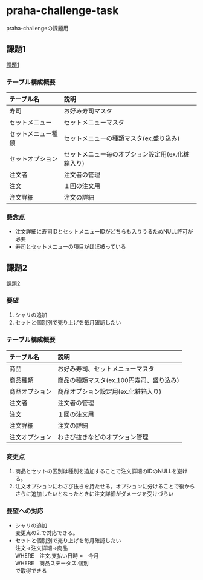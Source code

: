 # praha-challenge-task

praha-challengeの課題用

## 課題1

[課題1](./課題1.svg)

### テーブル構成概要

|テーブル名|説明|
|:--|:--|
|寿司|お好み寿司マスタ|
|セットメニュー|セットメニューマスタ|
|セットメニュー種類|セットメニューの種類マスタ(ex.盛り込み)|
|セットオプション|セットメニュー毎のオプション設定用(ex.化粧箱入り)|
|注文者|注文者の管理|
|注文|１回の注文用|
|注文詳細|注文の詳細|

### 懸念点

- 注文詳細に寿司IDとセットメニューIDがどちらも入りうるためNULL許可が必要
- 寿司とセットメニューの項目がほぼ被っている

## 課題2

[課題2](./課題2.svg)

### 要望

1. シャリの追加
2. セットと個別別で売り上げを毎月確認したい

### テーブル構成概要

|テーブル名|説明|
|:--|:--|
|商品|お好み寿司、セットメニューマスタ|
|商品種類|商品の種類マスタ(ex.100円寿司、盛り込み)|
|商品オプション|商品オプション設定用(ex.化粧箱入り)|
|注文者|注文者の管理|
|注文|１回の注文用|
|注文詳細|注文の詳細|
|注文オプション|わさび抜きなどのオプション管理|

### 変更点

1. 商品とセットの区別は種別を追加することで注文詳細のIDのNULLを避ける。
2. 注文オプションにわさび抜きを持たせる。オプションに分けることで後からさらに追加したいとなったときに注文詳細がダメージを受けづらい

### 要望への対応

- シャリの追加  
変更点の2.で対応できる。
- セットと個別別で売り上げを毎月確認したい  
注文->注文詳細->商品  
WHERE　注文.支払い日時 =　今月  
WHERE　商品ステータス.個別  
で取得できる
